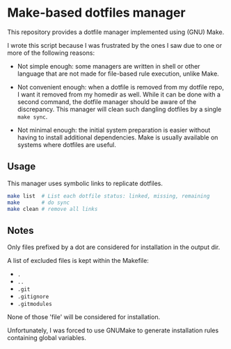Make-based dotfiles manager
===========================

This repository provides a dotfile manager implemented using (GNU) Make.

I wrote this script because I was frustrated by the ones I saw due to one
or more of the following reasons:

 * Not simple enough: some managers are written in shell or other language that
   are not made for file-based rule execution, unlike Make.

 * Not convenient enough: when a dotfile is removed from my dotfile repo, I want
   it removed from my homedir as well. While it can be done with a second command,
   the dotfile manager should be aware of the discrepancy. This manager will
   clean such dangling dotfiles by a single `make sync`.

 * Not minimal enough: the initial system preparation is easier without having
   to install additional dependencies. Make is usually available on systems
   where dotfiles are useful.

Usage
-----

This manager uses symbolic links to replicate dotfiles.

```sh
make list  # List each dotfile status: linked, missing, remaining
make       # do sync
make clean # remove all links
```

Notes
-----

Only files prefixed by a dot are considered for installation in the output dir.

A list of excluded files is kept within the Makefile:

  * `.`
  * `..`
  * `.git`
  * `.gitignore`
  * `.gitmodules`

None of those 'file' will be considered for installation.

Unfortunately, I was forced to use GNUMake to generate installation
rules containing global variables.
